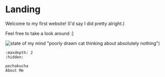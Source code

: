 # Landing

Welcome to my first website! (I'd say I did pretty alright.)


Feel free to take a look around :]

![state of my mind](/_static/img/ms_cat) "poorly drawn cat thinking about absolutely nothing")



<!-- use this to make a menu when you add more pages -->
```{toctree}
:maxdepth: 2
:hidden:

pechakucha
About Me

``` 
